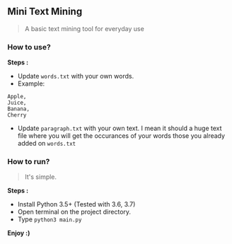 ## Mini Text Mining
> A basic text mining tool for everyday use

### How to use?
**Steps :**
* Update `words.txt` with your own words.
* Example: 
```text
Apple,
Juice,
Banana,
Cherry
```
* Update `paragraph.txt` with your own text. I mean it should a huge text file where you will get the occurances of your words those you already added on `words.txt`

### How to run?
> It's simple.

**Steps :**
* Install Python 3.5+ (Tested with 3.6, 3.7)
* Open terminal on the project directory.
* Type `python3 main.py`

**Enjoy :)**